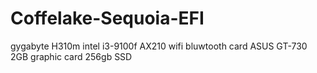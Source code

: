 # Coffelake-Sequoia-EFI
 gygabyte H310m 
 intel i3-9100f
 AX210 wifi bluwtooth card
 ASUS GT-730 2GB graphic card
 256gb SSD
